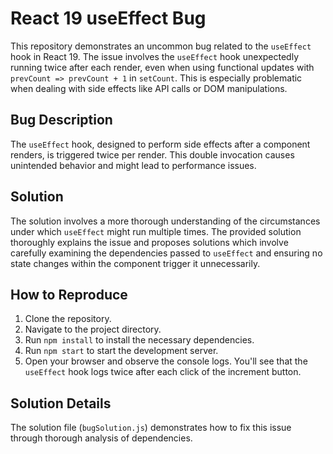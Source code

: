 # React 19 useEffect Bug

This repository demonstrates an uncommon bug related to the `useEffect` hook in React 19.  The issue involves the `useEffect` hook unexpectedly running twice after each render, even when using functional updates with `prevCount => prevCount + 1` in `setCount`. This is especially problematic when dealing with side effects like API calls or DOM manipulations.

## Bug Description

The `useEffect` hook, designed to perform side effects after a component renders, is triggered twice per render.  This double invocation causes unintended behavior and might lead to performance issues.

## Solution

The solution involves a more thorough understanding of the circumstances under which `useEffect` might run multiple times.  The provided solution thoroughly explains the issue and proposes solutions which involve carefully examining the dependencies passed to `useEffect` and ensuring no state changes within the component trigger it unnecessarily.

## How to Reproduce

1. Clone the repository.
2. Navigate to the project directory.
3. Run `npm install` to install the necessary dependencies.
4. Run `npm start` to start the development server.
5. Open your browser and observe the console logs.  You'll see that the `useEffect` hook logs twice after each click of the increment button.

## Solution Details

The solution file (`bugSolution.js`) demonstrates how to fix this issue through thorough analysis of dependencies.